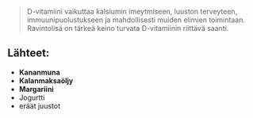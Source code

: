 > D-vitamiini vaikuttaa kalsiumin imeytmiseen, luuston terveyteen, immuunipuolustukseen ja mahdollisesti muiden elimien toimintaan.
> Ravintolisä on tärkeä keino turvata D-vitamiinin riittävä saanti.

## Lähteet:
- **Kananmuna**
- **Kalanmaksaöljy**
- **Margariini**
- Jogurtti
- eräät juustot